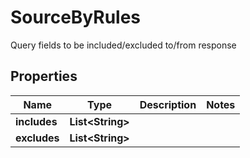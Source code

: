 

# SourceByRules

Query fields to be included/excluded to/from response

## Properties

| Name | Type | Description | Notes |
|------------ | ------------- | ------------- | -------------|
|**includes** | **List&lt;String&gt;** |  |  |
|**excludes** | **List&lt;String&gt;** |  |  |



